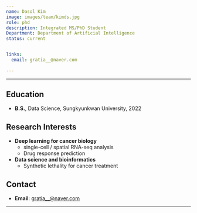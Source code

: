```yaml
---
name: Dasol Kim
image: images/team/kimds.jpg
role: phd
description: Integrated MS/PhD Student
Department: Department of Artificial Intelligence
status: current


links:
  email: gratia__@naver.com
  
---
```


---

## Education

* **B.S.**, Data Science, Sungkyunkwan University, 2022

## Research Interests

* **Deep learning for cancer biology**
    - single-cell / spatial RNA-seq analysis
    - Drug response prediction
* **Data science and bioinformatics**
    - Synthetic lethality for cancer treatment

## Contact
* **Email**: gratia__@naver.com

---
